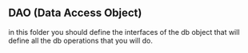 ## DAO (Data Access Object)

in this folder you should define the interfaces of the db object that will define all the db operations that you will do.

